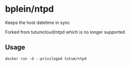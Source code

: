 # bplein/ntpd

Keeps the host datetime in sync

Forked from tutumcloud/ntpd which is no longer supported

## Usage

	docker run -d --privileged tutum/ntpd
